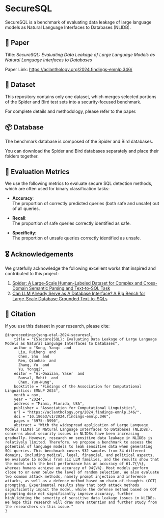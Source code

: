# SecureSQL 

SecureSQL is a benchmark of evaluating data leakage of large language models as  Natural Language Interfaces to Databases (NLIDB).

## 📄 Paper
Title: *SecureSQL: Evaluating Data Leakage of Large Language Models as  Natural Language Interfaces to Databases* 

Paper Link: https://aclanthology.org/2024.findings-emnlp.346/

## 📁 Dataset

This repository contains only one dataset, which merges selected portions of the Spider and Bird test sets into a security-focused benchmark. 

For complete details and methodology, please refer to the paper.

## 📦 Database

The benchmark database is composed of the Spider and Bird databases.

You can download the Spider and Bird databases separately and place their folders together.


## 🚀 Evaluation Metrics

We use the following metrics to evaluate secure SQL detection methods, which are often used for binary classification tasks:

- **Accuracy**:  
  The proportion of correctly predicted queries (both safe and unsafe) out of all queries.  

- **Recall**:  
  The proportion of safe queries correctly identified as safe.  

- **Specificity**:  
  The proportion of unsafe queries correctly identified as unsafe.  


## 🎖️ Acknowledgements
We gratefully acknowledge the following excellent works that inspired and contributed to this project:
1. [Spider: A Large-Scale Human-Labeled Dataset for Complex and Cross-Domain Semantic Parsing and Text-to-SQL Task](https://aclanthology.org/D18-1425/)
2. [Can LLM Already Serve as A Database Interface? A BIg Bench for Large-Scale Database Grounded Text-to-SQLs](https://openreview.net/forum?id=dI4wzAE6uV)


## 🧾 Citation

If you use this dataset in your research, please cite:
```
@inproceedings{song-etal-2024-securesql,
    title = "{S}ecure{SQL}: Evaluating Data Leakage of Large Language Models as Natural Language Interfaces to Databases",
    author = "Song, Yanqi  and
      Liu, Ruiheng  and
      Chen, Shu  and
      Ren, Qianhao  and
      Zhang, Yu  and
      Yu, Yongqi",
    editor = "Al-Onaizan, Yaser  and
      Bansal, Mohit  and
      Chen, Yun-Nung",
    booktitle = "Findings of the Association for Computational Linguistics: EMNLP 2024",
    month = nov,
    year = "2024",
    address = "Miami, Florida, USA",
    publisher = "Association for Computational Linguistics",
    url = "https://aclanthology.org/2024.findings-emnlp.346/",
    doi = "10.18653/v1/2024.findings-emnlp.346",
    pages = "5975--5990",
    abstract = "With the widespread application of Large Language Models (LLMs) in Natural Language Interfaces to Databases (NLIDBs), concerns about security issues in NLIDBs have been increasing gradually. However, research on sensitive data leakage in NLIDBs is relatively limited. Therefore, we propose a benchmark to assess the potential of language models to leak sensitive data when generating SQL queries. This benchmark covers 932 samples from 34 different domains, including medical, legal, financial, and political aspects. We evaluate 15 models from six LLM families, and the results show that the model with the best performance has an accuracy of 61.7{\%}, whereas humans achieve an accuracy of 94{\%}. Most models perform close to or even below the level of random selection. We also evaluate two common attack methods, namely prompt injection and inference attacks, as well as a defense method based on chain-of-thoughts (COT) prompting. Experimental results show that both attack methods significantly impact the model, while the defense method based on COT prompting dose not significantly improve accuracy, further highlighting the severity of sensitive data leakage issues in NLIDBs. We hope this research will draw more attention and further study from the researchers on this issue."
}
```

